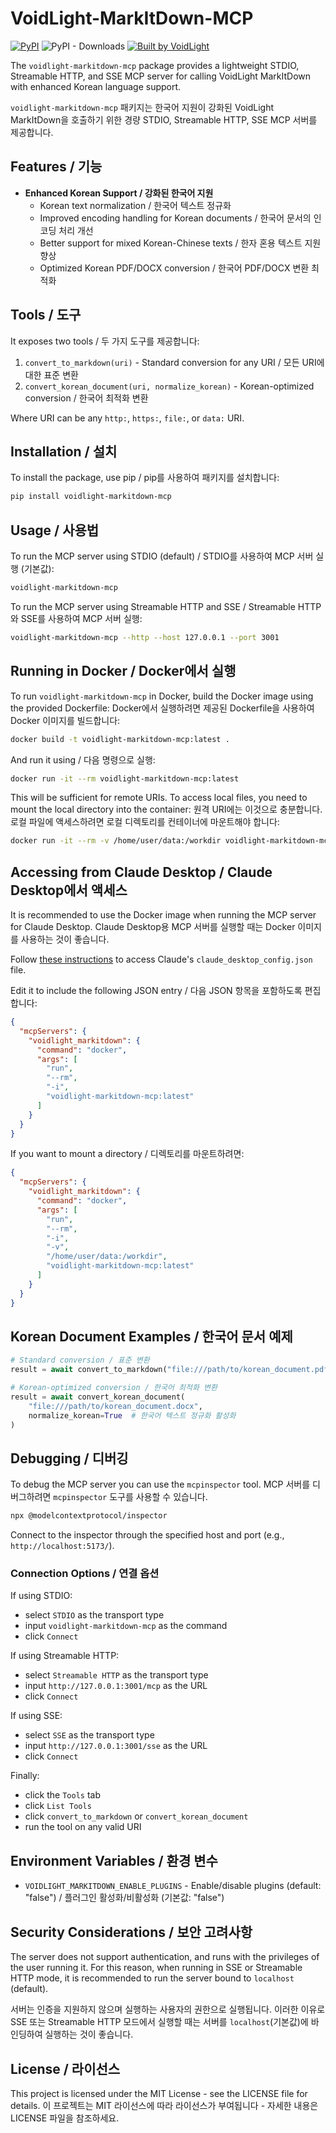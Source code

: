 # VoidLight-MarkItDown-MCP

[![PyPI](https://img.shields.io/pypi/v/voidlight-markitdown-mcp.svg)](https://pypi.org/project/voidlight-markitdown-mcp/)
![PyPI - Downloads](https://img.shields.io/pypi/dd/voidlight-markitdown-mcp)
[![Built by VoidLight](https://img.shields.io/badge/Built%20by-VoidLight-blue)](https://github.com/voidlight/voidlight_markitdown)

The `voidlight-markitdown-mcp` package provides a lightweight STDIO, Streamable HTTP, and SSE MCP server for calling VoidLight MarkItDown with enhanced Korean language support.

`voidlight-markitdown-mcp` 패키지는 한국어 지원이 강화된 VoidLight MarkItDown을 호출하기 위한 경량 STDIO, Streamable HTTP, SSE MCP 서버를 제공합니다.

## Features / 기능

- **Enhanced Korean Support / 강화된 한국어 지원**
  - Korean text normalization / 한국어 텍스트 정규화
  - Improved encoding handling for Korean documents / 한국어 문서의 인코딩 처리 개선
  - Better support for mixed Korean-Chinese texts / 한자 혼용 텍스트 지원 향상
  - Optimized Korean PDF/DOCX conversion / 한국어 PDF/DOCX 변환 최적화

## Tools / 도구

It exposes two tools / 두 가지 도구를 제공합니다:

1. `convert_to_markdown(uri)` - Standard conversion for any URI / 모든 URI에 대한 표준 변환
2. `convert_korean_document(uri, normalize_korean)` - Korean-optimized conversion / 한국어 최적화 변환

Where URI can be any `http:`, `https:`, `file:`, or `data:` URI.

## Installation / 설치

To install the package, use pip / pip를 사용하여 패키지를 설치합니다:

```bash
pip install voidlight-markitdown-mcp
```

## Usage / 사용법

To run the MCP server using STDIO (default) / STDIO를 사용하여 MCP 서버 실행 (기본값):

```bash	
voidlight-markitdown-mcp
```

To run the MCP server using Streamable HTTP and SSE / Streamable HTTP와 SSE를 사용하여 MCP 서버 실행:

```bash	
voidlight-markitdown-mcp --http --host 127.0.0.1 --port 3001
```

## Running in Docker / Docker에서 실행

To run `voidlight-markitdown-mcp` in Docker, build the Docker image using the provided Dockerfile:
Docker에서 실행하려면 제공된 Dockerfile을 사용하여 Docker 이미지를 빌드합니다:

```bash
docker build -t voidlight-markitdown-mcp:latest .
```

And run it using / 다음 명령으로 실행:

```bash
docker run -it --rm voidlight-markitdown-mcp:latest
```

This will be sufficient for remote URIs. To access local files, you need to mount the local directory into the container:
원격 URI에는 이것으로 충분합니다. 로컬 파일에 액세스하려면 로컬 디렉토리를 컨테이너에 마운트해야 합니다:

```bash
docker run -it --rm -v /home/user/data:/workdir voidlight-markitdown-mcp:latest
```

## Accessing from Claude Desktop / Claude Desktop에서 액세스

It is recommended to use the Docker image when running the MCP server for Claude Desktop.
Claude Desktop용 MCP 서버를 실행할 때는 Docker 이미지를 사용하는 것이 좋습니다.

Follow [these instructions](https://modelcontextprotocol.io/quickstart/user#for-claude-desktop-users) to access Claude's `claude_desktop_config.json` file.

Edit it to include the following JSON entry / 다음 JSON 항목을 포함하도록 편집합니다:

```json
{
  "mcpServers": {
    "voidlight_markitdown": {
      "command": "docker",
      "args": [
        "run",
        "--rm",
        "-i",
        "voidlight-markitdown-mcp:latest"
      ]
    }
  }
}
```

If you want to mount a directory / 디렉토리를 마운트하려면:

```json
{
  "mcpServers": {
    "voidlight_markitdown": {
      "command": "docker",
      "args": [
        "run",
        "--rm",
        "-i",
        "-v",
        "/home/user/data:/workdir",
        "voidlight-markitdown-mcp:latest"
      ]
    }
  }
}
```

## Korean Document Examples / 한국어 문서 예제

```python
# Standard conversion / 표준 변환
result = await convert_to_markdown("file:///path/to/korean_document.pdf")

# Korean-optimized conversion / 한국어 최적화 변환
result = await convert_korean_document(
    "file:///path/to/korean_document.docx",
    normalize_korean=True  # 한국어 텍스트 정규화 활성화
)
```

## Debugging / 디버깅

To debug the MCP server you can use the `mcpinspector` tool.
MCP 서버를 디버그하려면 `mcpinspector` 도구를 사용할 수 있습니다.

```bash
npx @modelcontextprotocol/inspector
```

Connect to the inspector through the specified host and port (e.g., `http://localhost:5173/`).

### Connection Options / 연결 옵션

If using STDIO:
* select `STDIO` as the transport type
* input `voidlight-markitdown-mcp` as the command
* click `Connect`

If using Streamable HTTP:
* select `Streamable HTTP` as the transport type
* input `http://127.0.0.1:3001/mcp` as the URL
* click `Connect`

If using SSE:
* select `SSE` as the transport type
* input `http://127.0.0.1:3001/sse` as the URL
* click `Connect`

Finally:
* click the `Tools` tab
* click `List Tools`
* click `convert_to_markdown` or `convert_korean_document`
* run the tool on any valid URI

## Environment Variables / 환경 변수

- `VOIDLIGHT_MARKITDOWN_ENABLE_PLUGINS` - Enable/disable plugins (default: "false") / 플러그인 활성화/비활성화 (기본값: "false")

## Security Considerations / 보안 고려사항

The server does not support authentication, and runs with the privileges of the user running it. For this reason, when running in SSE or Streamable HTTP mode, it is recommended to run the server bound to `localhost` (default).

서버는 인증을 지원하지 않으며 실행하는 사용자의 권한으로 실행됩니다. 이러한 이유로 SSE 또는 Streamable HTTP 모드에서 실행할 때는 서버를 `localhost`(기본값)에 바인딩하여 실행하는 것이 좋습니다.

## License / 라이선스

This project is licensed under the MIT License - see the LICENSE file for details.
이 프로젝트는 MIT 라이선스에 따라 라이선스가 부여됩니다 - 자세한 내용은 LICENSE 파일을 참조하세요.